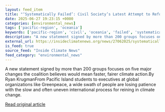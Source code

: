 ```yaml
---
layout: feed_item
title: "‘Systematically Failed’: Civil Society’s Latest Attempt to Reform UN Climate Talks"
date: 2025-06-27 19:23:15 +0000
categories: [environmental_news]
tags: ['pacific-region', 'oceania']
keywords: ['pacific-region', 'civil', 'oceania', 'failed', 'systematically']
description: "A new statement signed by more than 200 groups focuses on five major changes the coalition believes would mean faster, fairer climate action"
external_url: https://insideclimatenews.org/news/27062025/systematically-failed-civil-societys-latest-attempt-to-reform-un-climate-talks/
is_feed: true
source_feed: "Inside Climate News"
feed_category: "environmental_news"
---
```


A new statement signed by more than 200 groups focuses on five major changes the coalition believes would mean faster, fairer climate action.By Ryan KrugmanFrom Pacific Island students to executives at global organizations like Greenpeace, a wide swath of people are losing patience with the slow and often uneven international process for reining in climate change.&nbsp;

[Read original article](https://insideclimatenews.org/news/27062025/systematically-failed-civil-societys-latest-attempt-to-reform-un-climate-talks/)
